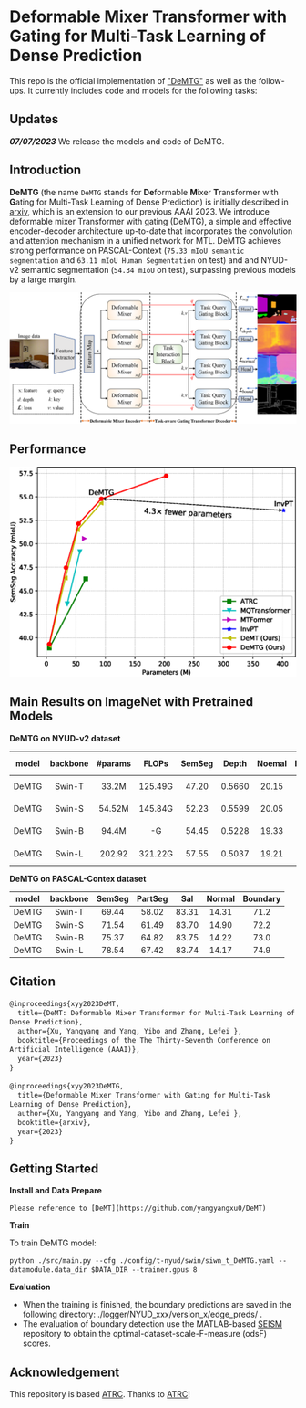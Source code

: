 # Deformable Mixer Transformer with Gating for Multi-Task Learning of Dense Prediction

This repo is the official implementation of ["DeMTG"](https://arxiv.org/abs/2301.03461) as well as the follow-ups. It currently includes code and models for the following tasks:



## Updates

***07/07/2023***
We release the models and code of DeMTG.


## Introduction

**DeMTG** (the name `DeMTG` stands for **De**formable **M**ixer **T**ransformer with **G**ating for Multi-Task Learning of Dense
Prediction) is initially described in [arxiv](https://arxiv.org/pdf/2301.03461.pdf), which is an extension to our previous AAAI 2023.
We introduce deformable mixer Transformer with gating (DeMTG), a simple and effective encoder-decoder architecture up-to-date that incorporates the convolution and attention mechanism in a unified network for MTL.
DeMTG achieves strong performance on PASCAL-Context (`75.33 mIoU semantic segmentation` and `63.11 mIoU Human Segmentation` on test) and
 and NYUD-v2 semantic segmentation (`54.34 mIoU` on test), surpassing previous models by a large margin.

![DeMTG](figures/overview_5.png)

## Performance
![DeMTG](figures/Params_vs_acc.png)

## Main Results on ImageNet with Pretrained Models

**DeMTG on NYUD-v2 dataset**

| model|backbone|#params| FLOPs | SemSeg| Depth | Noemal|Boundary| model checkpopint | log |
| :---: | :---: | :---: | :---: | :---: | :---: | :---: | :---: |:---: |:---: |
| DeMTG | Swin-T | 33.2M  |125.49G |47.20	 |0.5660  |20.15  |77.2| [Google Drive]() | [log]()  |
| DeMTG | Swin-S | 54.52M |145.84G |52.23	 |0.5599  |20.05	 |78.4 | [Google Drive]() | [log]() |
| DeMTG | Swin-B | 94.4M  |-G      |54.45  |0.5228  |19.33  |78.6 | [Google Drive]() | [log]() |
| DeMTG | Swin-L | 202.92 |321.22G |57.55	 |0.5037	 |19.21	 |79.0 | [Google Drive]() | [log]() |

**DeMTG on PASCAL-Contex dataset**

| model | backbone |  SemSeg | PartSeg | Sal | Normal| Boundary| 
| :---: | :---: | :---: | :---: | :---: | :---: | :---: |
| DeMTG | Swin-T | 69.44	 |58.02	 |83.31	 |14.31  |71.2 | [Google Drive]() | [log]()  |
| DeMTG | Swin-S | 71.54  |61.49	 |83.70  |14.90  |72.2 | [Google Drive]() | [log]()  |
| DeMTG | Swin-B | 75.37  |64.82	 |83.75	 |14.22	 |73.0 | [Google Drive]() | [log]()  |
| DeMTG | Swin-L | 78.54	 |67.42	 |83.74	 |14.17	 |74.9 | [Google Drive]() | [log]()  |


## Citation

```
@inproceedings{xyy2023DeMT,
  title={DeMT: Deformable Mixer Transformer for Multi-Task Learning of Dense Prediction},
  author={Xu, Yangyang and Yang, Yibo and Zhang, Lefei },
  booktitle={Proceedings of the The Thirty-Seventh Conference on Artificial Intelligence (AAAI)},
  year={2023}
}

@inproceedings{xyy2023DeMTG,
  title={Deformable Mixer Transformer with Gating for Multi-Task Learning of Dense Prediction},
  author={Xu, Yangyang and Yang, Yibo and Zhang, Lefei },
  booktitle={arxiv},
  year={2023}
}
```


## Getting Started
**Install and Data Prepare**

```
Please reference to [DeMT](https://github.com/yangyangxu0/DeMT)
```



**Train**

To train DeMTG model:
```
python ./src/main.py --cfg ./config/t-nyud/swin/siwn_t_DeMTG.yaml --datamodule.data_dir $DATA_DIR --trainer.gpus 8
```

**Evaluation**

- When the training is finished, the boundary predictions are saved in the following directory: ./logger/NYUD_xxx/version_x/edge_preds/ .
- The evaluation of boundary detection use the MATLAB-based [SEISM](https://github.com/jponttuset/seism) repository to obtain the optimal-dataset-scale-F-measure (odsF) scores.


## Acknowledgement
This repository is based [ATRC](https://github.com/brdav/atrc). Thanks to [ATRC](https://github.com/brdav/atrc)!

